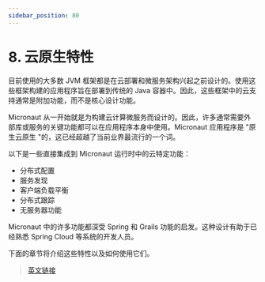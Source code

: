 ```yaml
---
sidebar_position: 80
---
```


# 8. 云原生特性

目前使用的大多数 JVM 框架都是在云部署和微服务架构兴起之前设计的。使用这些框架构建的应用程序旨在部署到传统的 Java 容器中。因此，这些框架中的云支持通常是附加功能，而不是核心设计功能。

Micronaut 从一开始就是为构建云计算微服务而设计的。因此，许多通常需要外部库或服务的关键功能都可以在应用程序本身中使用。Micronaut 应用程序是 "原生云原生 "的，这已经超越了当前业界最流行的一个词。

以下是一些直接集成到 Micronaut 运行时中的云特定功能：

- 分布式配置
- 服务发现
- 客户端负载平衡
- 分布式跟踪
- 无服务器功能

Micronaut 中的许多功能都深受 Spring 和 Grails 功能的启发。这种设计有助于已经熟悉 Spring Cloud 等系统的开发人员。

下面的章节将介绍这些特性以及如何使用它们。

> [英文链接](https://micronaut-projects.github.io/micronaut-docs-mn3/3.9.4/guide/index.html#cloud)

